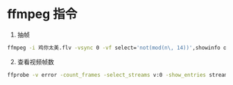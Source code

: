 # ffmpeg 指令

1. 抽帧

```bash
ffmpeg -i 鸡你太美.flv -vsync 0 -vf select='not(mod(n\, 14))',showinfo output/%08d.jpg
```

2. 查看视频帧数

```bash
ffprobe -v error -count_frames -select_streams v:0 -show_entries stream=nb_read_frames -of default=nokey=1:noprint_wrappers=1 鸡你太美.flv
```
